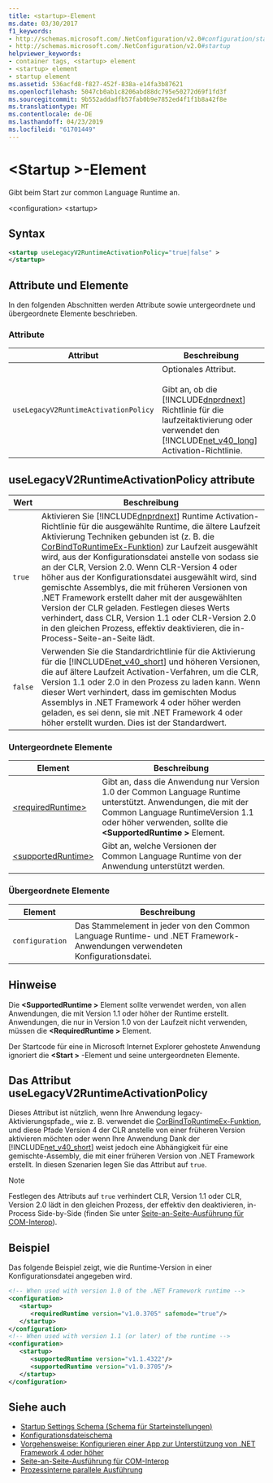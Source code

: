 ```yaml
---
title: <startup>-Element
ms.date: 03/30/2017
f1_keywords:
- http://schemas.microsoft.com/.NetConfiguration/v2.0#configuration/startup
- http://schemas.microsoft.com/.NetConfiguration/v2.0#startup
helpviewer_keywords:
- container tags, <startup> element
- <startup> element
- startup element
ms.assetid: 536acfd8-f827-452f-838a-e14fa3b87621
ms.openlocfilehash: 5047cb0ab1c8206abd88dc795e50272d69f1fd3f
ms.sourcegitcommit: 9b552addadfb57fab0b9e7852ed4f1f1b8a42f8e
ms.translationtype: MT
ms.contentlocale: de-DE
ms.lasthandoff: 04/23/2019
ms.locfileid: "61701449"
---
```

# <a name="startup-element"></a>\<Startup >-Element

Gibt beim Start zur common Language Runtime an.

 \<configuration> \<startup>

## <a name="syntax"></a>Syntax

```xml
<startup useLegacyV2RuntimeActivationPolicy="true|false" > 
</startup>
```

## <a name="attributes-and-elements"></a>Attribute und Elemente

 In den folgenden Abschnitten werden Attribute sowie untergeordnete und übergeordnete Elemente beschrieben.

### <a name="attributes"></a>Attribute

|Attribut|Beschreibung|
|---------------|-----------------|
|`useLegacyV2RuntimeActivationPolicy`|Optionales Attribut.<br /><br /> Gibt an, ob die [!INCLUDE[dnprdnext](../../../../../includes/dnprdnext-md.md)] Richtlinie für die laufzeitaktivierung oder verwendet den [!INCLUDE[net_v40_long](../../../../../includes/net-v40-long-md.md)] Activation-Richtlinie.|

## <a name="uselegacyv2runtimeactivationpolicy-attribute"></a>useLegacyV2RuntimeActivationPolicy attribute

|Wert|Beschreibung|
|-----------|-----------------|
|`true`|Aktivieren Sie [!INCLUDE[dnprdnext](../../../../../includes/dnprdnext-md.md)] Runtime Activation-Richtlinie für die ausgewählte Runtime, die ältere Laufzeit Aktivierung Techniken gebunden ist (z. B. die [CorBindToRuntimeEx-Funktion](../../../unmanaged-api/hosting/corbindtoruntimeex-function.md)) zur Laufzeit ausgewählt wird, aus der Konfigurationsdatei anstelle von sodass sie an der CLR, Version 2.0. Wenn CLR-Version 4 oder höher aus der Konfigurationsdatei ausgewählt wird, sind gemischte Assemblys, die mit früheren Versionen von .NET Framework erstellt daher mit der ausgewählten Version der CLR geladen. Festlegen dieses Werts verhindert, dass CLR, Version 1.1 oder CLR-Version 2.0 in den gleichen Prozess, effektiv deaktivieren, die in-Process-Seite-an-Seite lädt.|
|`false`|Verwenden Sie die Standardrichtlinie für die Aktivierung für die [!INCLUDE[net_v40_short](../../../../../includes/net-v40-short-md.md)] und höheren Versionen, die auf ältere Laufzeit Activation-Verfahren, um die CLR, Version 1.1 oder 2.0 in den Prozess zu laden kann. Wenn dieser Wert verhindert, dass im gemischten Modus Assemblys in .NET Framework 4 oder höher werden geladen, es sei denn, sie mit .NET Framework 4 oder höher erstellt wurden. Dies ist der Standardwert.|

### <a name="child-elements"></a>Untergeordnete Elemente

|Element|Beschreibung|
|-------------|-----------------|
|[\<requiredRuntime>](requiredruntime-element.md)|Gibt an, dass die Anwendung nur Version 1.0 der Common Language Runtime unterstützt. Anwendungen, die mit der Common Language RuntimeVersion 1.1 oder höher verwenden, sollte die  **\<SupportedRuntime >** Element.|
|[\<supportedRuntime>](supportedruntime-element.md)|Gibt an, welche Versionen der Common Language Runtime von der Anwendung unterstützt werden.|

### <a name="parent-elements"></a>Übergeordnete Elemente

|Element|Beschreibung|
|-------------|-----------------|
|`configuration`|Das Stammelement in jeder von den Common Language Runtime- und .NET Framework-Anwendungen verwendeten Konfigurationsdatei.|

## <a name="remarks"></a>Hinweise

 Die  **\<SupportedRuntime >** Element sollte verwendet werden, von allen Anwendungen, die mit Version 1.1 oder höher der Runtime erstellt. Anwendungen, die nur in Version 1.0 von der Laufzeit nicht verwenden, müssen die  **\<RequiredRuntime >** Element.

 Der Startcode für eine in Microsoft Internet Explorer gehostete Anwendung ignoriert die  **\<Start >** -Element und seine untergeordneten Elemente.

## <a name="the-uselegacyv2runtimeactivationpolicy-attribute"></a>Das Attribut useLegacyV2RuntimeActivationPolicy

 Dieses Attribut ist nützlich, wenn Ihre Anwendung legacy-Aktivierungspfade,, wie z. B. verwendet die [CorBindToRuntimeEx-Funktion](../../../unmanaged-api/hosting/corbindtoruntimeex-function.md), und diese Pfade Version 4 der CLR anstelle von einer früheren Version aktivieren möchten oder wenn Ihre Anwendung Dank der [!INCLUDE[net_v40_short](../../../../../includes/net-v40-short-md.md)] weist jedoch eine Abhängigkeit für eine gemischte-Assembly, die mit einer früheren Version von .NET Framework erstellt. In diesen Szenarien legen Sie das Attribut auf `true`.

> [!NOTE]
> Festlegen des Attributs auf `true` verhindert CLR, Version 1.1 oder CLR, Version 2.0 lädt in den gleichen Prozess, der effektiv den deaktivieren, in-Process Side-by-Side (finden Sie unter [Seite-an-Seite-Ausführung für COM-Interop](https://docs.microsoft.com/previous-versions/dotnet/netframework-4.0/8t8td04t(v=vs.100))).

## <a name="example"></a>Beispiel

 Das folgende Beispiel zeigt, wie die Runtime-Version in einer Konfigurationsdatei angegeben wird.

```xml
<!-- When used with version 1.0 of the .NET Framework runtime -->
<configuration>
   <startup>
      <requiredRuntime version="v1.0.3705" safemode="true"/>
   </startup>
</configuration>
<!-- When used with version 1.1 (or later) of the runtime -->
<configuration>
   <startup>
      <supportedRuntime version="v1.1.4322"/>
      <supportedRuntime version="v1.0.3705"/>
   </startup>
</configuration>
```

## <a name="see-also"></a>Siehe auch

- [Startup Settings Schema (Schema für Starteinstellungen)](index.md)
- [Konfigurationsdateischema](../index.md)
- [Vorgehensweise: Konfigurieren einer App zur Unterstützung von .NET Framework 4 oder höher](../../../migration-guide/how-to-configure-an-app-to-support-net-framework-4-or-4-5.md)
- [Seite-an-Seite-Ausführung für COM-Interop](https://docs.microsoft.com/previous-versions/dotnet/netframework-4.0/8t8td04t(v=vs.100))
- [Prozessinterne parallele Ausführung](../../../deployment/in-process-side-by-side-execution.md)
